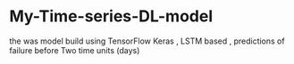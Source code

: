 # My-Time-series-DL-model
the was model build using TensorFlow Keras , LSTM based , predictions of failure before Two time units (days) 
